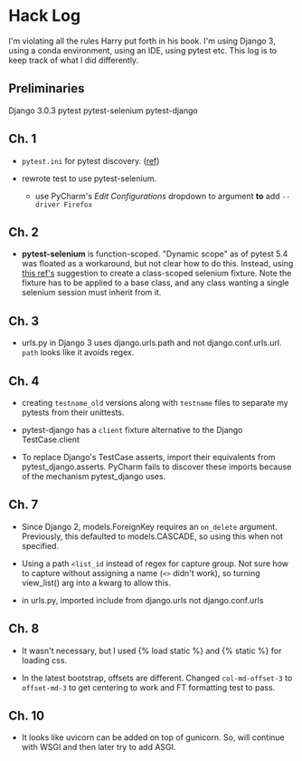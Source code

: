 # Hack Log

I'm violating all the rules Harry put forth in his book. 
I'm using Django 3, 
using a conda environment, 
using an IDE, 
using pytest etc. 
This log is to keep track of what I did differently.

## Preliminaries

Django 3.0.3
pytest
pytest-selenium
pytest-django

## Ch. 1

- `pytest.ini` for pytest discovery.
([ref](https://pytest-django.readthedocs.io/en/latest/tutorial.html#step-2-point-pytest-to-your-django-settings))

- rewrote test to use pytest-selenium.

  - use PyCharm's *Edit Configurations* dropdown to argument **to** add 
    `--driver Firefox`
    
## Ch. 2

- **pytest-selenium** is function-scoped. 
  "Dynamic scope" as of pytest 5.4 was floated as a workaround,
  but not clear how to do this.
  Instead, using 
  [this ref's](https://www.blazemeter.com/blog/improve-your-selenium-webdriver-tests-with-pytest)
  suggestion to create a class-scoped selenium fixture.
  Note the fixture has to be applied to a base class,
  and any class wanting a single selenium session must inherit from it.
  
## Ch. 3

- urls.py in Django 3 uses django.urls.path
  and not django.conf.urls.url. 
  `path` looks like it avoids regex.
  
## Ch. 4

- creating `testname_old` versions along with `testname` files 
  to separate my pytests from their unittests. 
  
- pytest-django has a `client` fixture alternative to the Django TestCase.client

- To replace Django's TestCase asserts, 
  import their equivalents from pytest_django.asserts.
  PyCharm fails to discover these imports because of the mechanism pytest_django uses.

## Ch. 7

- Since Django 2, models.ForeignKey requires an `on_delete` argument.
  Previously, this defaulted to models.CASCADE, so using this when not specified.
  
- Using a path `<list_id` instead of regex for capture group. 
  Not sure how to capture without assigning a name (`<>` didn't work),
  so turning view_list() arg into a kwarg to allow this.
  
- in urls.py, imported include from django.urls not django.conf.urls

## Ch. 8

- It wasn't necessary, but I used {% load static %} and {% static %} for loading css.

- In the latest bootstrap, offsets are different. 
  Changed `col-md-offset-3` to `offset-md-3` to get centering to work
  and FT formatting test to pass.
  
## Ch. 10

- It looks like uvicorn can be added on top of gunicorn.
  So, will continue with WSGI and then later try to add ASGI.
  